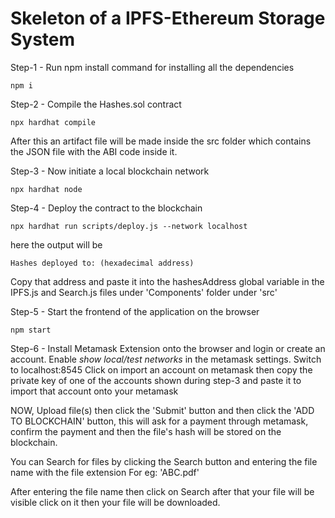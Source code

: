# Skeleton of a IPFS-Ethereum Storage System

Step-1 - Run npm install command for installing all the dependencies
```shell
npm i
```

Step-2 - Compile the Hashes.sol contract
```shell
npx hardhat compile
```
After this an artifact file will be made inside the src folder which contains the JSON file with the ABI code inside it.

Step-3 - Now initiate a local blockchain network 
```shell
npx hardhat node
```

Step-4 - Deploy the contract to the blockchain 
```shell
npx hardhat run scripts/deploy.js --network localhost
```
here the output will be 
```shell
Hashes deployed to: (hexadecimal address)
```
Copy that address and paste it into the hashesAddress global variable in the IPFS.js and Search.js files under 'Components' folder under 'src'


Step-5 - Start the frontend of the application on the browser
```shell
npm start
```

Step-6 - Install Metamask Extension onto the browser and login or create an account.
Enable *show local/test networks* in the metamask settings.
Switch to localhost:8545
Click on import an account on metamask then copy the private key of one of the accounts shown during step-3 and paste it to import that account onto your metamask

NOW,
Upload file(s) then click the 'Submit' button and then click the 'ADD TO BLOCKCHAIN' button, this will ask for a payment through metamask, confirm the payment and then the file's hash will be stored on the blockchain.

You can Search for files by clicking the Search button and entering the file name with the file extension 
For eg: 'ABC.pdf'

After entering the file name then click on Search after that your file will be visible click on it then your file will be downloaded.











